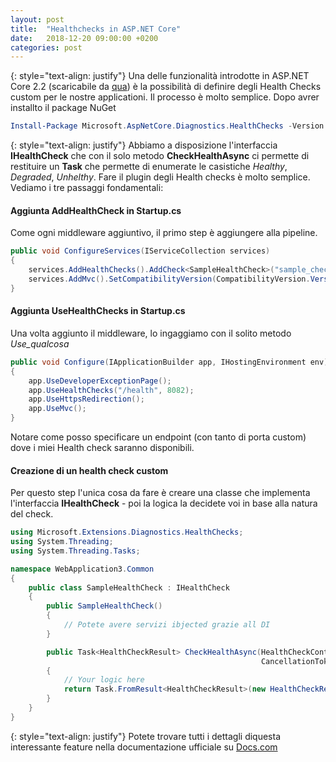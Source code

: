 ```yaml
---
layout: post
title:  "Healthchecks in ASP.NET Core"
date:   2018-12-20 09:00:00 +0200
categories: post
---
```

{: style="text-align: justify"}
Una delle funzionalità introdotte in ASP.NET Core 2.2 (scaricabile da [qua]()) è la possibilità di definire degli Health Checks custom per le nostre applicationi. Il processo è molto semplice. Dopo avrer installto il package NuGet
```powershell
Install-Package Microsoft.AspNetCore.Diagnostics.HealthChecks -Version 2.2.0
```
{: style="text-align: justify"}
Abbiamo a disposizione l'interfaccia **IHealthCheck** che con il solo metodo **CheckHealthAsync** ci permette di restituire un **Task<HealthCheckResult>** che permette di enumerate le casistiche *Healthy*, *Degraded*, *Unhelthy*. Fare il plugin degli Health checks è molto semplice. Vediamo i tre passaggi fondamentali:

#### Aggiunta AddHealthCheck in Startup.cs
Come ogni middleware aggiuntivo, il primo step è aggiungere alla pipeline.
```csharp
public void ConfigureServices(IServiceCollection services)
{
    services.AddHealthChecks().AddCheck<SampleHealthCheck>("sample_check");
    services.AddMvc().SetCompatibilityVersion(CompatibilityVersion.Version_2_2);
}
```

#### Aggiunta UseHealthChecks in Startup.cs
Una volta aggiunto il middleware, lo ingaggiamo con il solito metodo *Use_qualcosa*
```csharp
public void Configure(IApplicationBuilder app, IHostingEnvironment env)
{
    app.UseDeveloperExceptionPage();
    app.UseHealthChecks("/health", 8082);
    app.UseHttpsRedirection();
    app.UseMvc();
}
```
Notare come posso specificare un endpoint (con tanto di porta custom) dove i miei Health check saranno disponibili.

#### Creazione di un health check custom
Per questo step l'unica cosa da fare è creare una classe che implementa l'interfaccia **IHealthCheck** - poi la logica la decidete voi in base alla natura del check.
```csharp
using Microsoft.Extensions.Diagnostics.HealthChecks;
using System.Threading;
using System.Threading.Tasks;

namespace WebApplication3.Common
{
    public class SampleHealthCheck : IHealthCheck
    {
        public SampleHealthCheck()
        {
            // Potete avere servizi ibjected grazie all DI
        }

        public Task<HealthCheckResult> CheckHealthAsync(HealthCheckContext context,
                                                        CancellationToken cancellationToken = default(CancellationToken))
        {
            // Your logic here
            return Task.FromResult<HealthCheckResult>(new HealthCheckResult(HealthStatus.Healthy));
        }
    }
}
```
{: style="text-align: justify"}
Potete trovare tutti i dettagli diquesta interessante feature nella documentazione ufficiale su [Docs.com](https://docs.microsoft.com/en-us/aspnet/core/host-and-deploy/health-checks?view=aspnetcore-2.2)